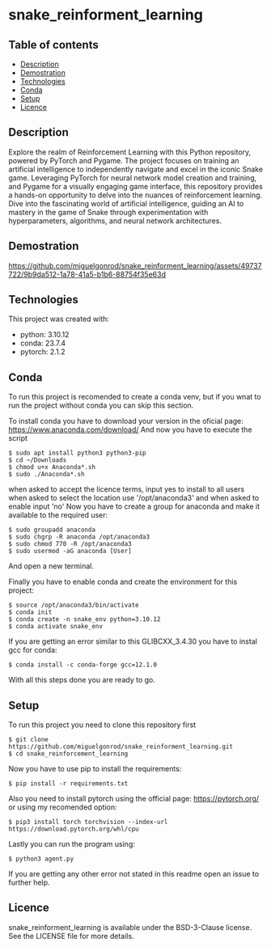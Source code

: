# snake_reinforment_learning

## Table of contents
* [Description](#description)
* [Demostration](#demostration)
* [Technologies](#technologies)
* [Conda](#conda)
* [Setup](#setup)
* [Licence](#licence)

## Description
Explore the realm of Reinforcement Learning with this Python repository, powered by PyTorch and Pygame. The project focuses on training an artificial intelligence to independently navigate and excel in the iconic Snake game. Leveraging PyTorch for neural network model creation and training, and Pygame for a visually engaging game interface, this repository provides a hands-on opportunity to delve into the nuances of reinforcement learning. Dive into the fascinating world of artificial intelligence, guiding an AI to mastery in the game of Snake through experimentation with hyperparameters, algorithms, and neural network architectures.

## Demostration

https://github.com/miguelgonrod/snake_reinforment_learning/assets/49737722/9b9da512-1a78-41a5-b1b6-88754f35e63d



## Technologies
This project was created with:
* python: 3.10.12
* conda: 23.7.4
* pytorch: 2.1.2

## Conda
To run this project is recomended to create a conda venv, but if you wnat to run the project without conda you can skip this section.

To install conda you have to download your version in the oficial page: https://www.anaconda.com/download/
And now you have to execute the script
```
$ sudo apt install python3 python3-pip
$ cd ~/Downloads
$ chmod u+x Anaconda*.sh
$ sudo ./Anaconda*.sh
```
when asked to accept the licence terms, input yes
to install to all users when asked to select the location use '/opt/anaconda3' and when asked to enable input 'no'
Now you have to create a group for anaconda and make it available to the required user:
```
$ sudo groupadd anaconda
$ sudo chgrp -R anaconda /opt/anaconda3
$ sudo chmod 770 -R /opt/anaconda3
$ sudo usermod -aG anaconda [User]
```
And open a new terminal.

Finally you have to enable conda and create the environment for this project:
```
$ source /opt/anaconda3/bin/activate
$ conda init
$ conda create -n snake_env python=3.10.12
$ conda activate snake_env
```

If you are getting an error similar to this GLIBCXX_3.4.30 you have to instal gcc for conda:
```
$ conda install -c conda-forge gcc=12.1.0
```

With all this steps done you are ready to go.

## Setup
To run this project you need to clone this repository first
```
$ git clone https://github.com/miguelgonrod/snake_reinforment_learning.git
$ cd snake_reinforcement_learning
```

Now you have to use pip to install the requirements:
```
$ pip install -r requirements.txt
```

Also you need to install pytorch using the official page: https://pytorch.org/ or using my recomended option:
```
$ pip3 install torch torchvision --index-url https://download.pytorch.org/whl/cpu
```

Lastly you can run the program using:
```
$ python3 agent.py
```

If you are getting any other error not stated in this readme open an issue to further help.

## Licence
snake_reinforment_learning is available under the BSD-3-Clause license. See the LICENSE file for more details.
